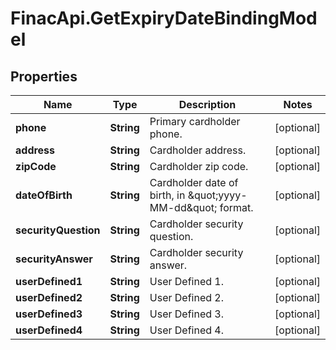 # FinacApi.GetExpiryDateBindingModel

## Properties
Name | Type | Description | Notes
------------ | ------------- | ------------- | -------------
**phone** | **String** | Primary cardholder phone. | [optional] 
**address** | **String** | Cardholder address. | [optional] 
**zipCode** | **String** | Cardholder zip code. | [optional] 
**dateOfBirth** | **String** | Cardholder date of birth, in \&quot;yyyy-MM-dd\&quot; format. | [optional] 
**securityQuestion** | **String** | Cardholder security question. | [optional] 
**securityAnswer** | **String** | Cardholder security answer. | [optional] 
**userDefined1** | **String** | User Defined 1. | [optional] 
**userDefined2** | **String** | User Defined 2. | [optional] 
**userDefined3** | **String** | User Defined 3. | [optional] 
**userDefined4** | **String** | User Defined 4. | [optional] 
